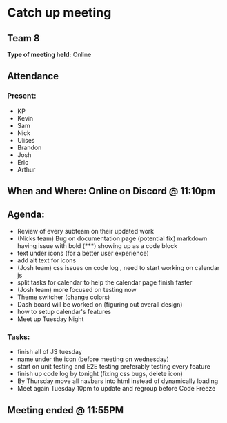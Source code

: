 # Catch up meeting
## Team 8

**Type of meeting held:** Online

## Attendance
### Present:
- KP
- Kevin
- Sam
- Nick
- Ulises
- Brandon
- Josh
- Eric
- Arthur

## When and Where: Online on Discord @ 11:10pm

## Agenda:
- Review of every subteam on their updated work
- (Nicks team) Bug on documentation page (potential fix) markdown having issue with bold (***) showing up as a code block
- text under icons (for a better user experience)
- add alt text for icons
- (Josh team) css issues on code log , need to start working on calendar js
- split tasks for calendar to help the calendar page finish faster
- (Josh team) more focused on testing now
- Theme switcher (change colors)
- Dash board will be worked on (figuring out overall design)
- how to setup calendar's features  
- Meet up Tuesday Night 

### Tasks: 
- finish all of JS tuesday
- name under the icon (before meeting on wednesday) 
- start on unit testing and E2E testing preferably testing every feature
- finish up code log by tonight (fixing css bugs, delete icon)
- By Thursday move all navbars into html instead of dynamically loading
- Meet again Tuesday 10pm to update and regroup before Code Freeze


## Meeting ended @ 11:55PM

